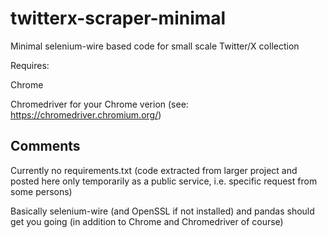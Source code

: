 # twitterx-scraper-minimal
 Minimal selenium-wire based code for small scale Twitter/X collection

 Requires:
 
 Chrome
 
 Chromedriver for your Chrome verion (see: https://chromedriver.chromium.org/)
 
## Comments
 Currently no requirements.txt (code extracted from larger project and posted here only temporarily as a public service, i.e. specific request from some persons)
 
 Basically selenium-wire (and OpenSSL if not installed) and pandas should get you going (in addition to Chrome and Chromedriver of course)
